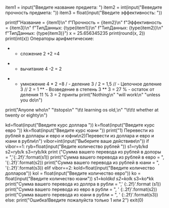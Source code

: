 item1 = input("Введите название предиета: ")
item2 = int(input("Веведите прочность предмета: "))
item3 = float(input("Введите эффективность: "))

print(f"Название = {item1}\n"
      f"Прочность = {item2}\n"
      f"Эффективность = {item3}\n"
      f"ТипДанных: {type(item1)}\n"
      f"ТипДанных: {type(item2)}\n"
      f"ТипДанных: {type(item3)}")
      x = 25.656345235
print(round(x, 2))
print(int(x))
Операторы арифметические:
+  - сложение 2 +2 =4
 - - вычитание 4 -2 = 2
 *  - умножение 4 * 2 =8
 /   - деление 3 / 2 = 1,5
// - Цепочное деление  3 // 2 = 1
** - Возведение в степень 3 ** 3 = 27
% - остаток от деления 11 % 3 = 2
принты
 print("Nothing\n"
      "will work\n"
      "unless you do\n")

print("Anyone who\n"
      "\tstops\n"
      "\t\t learning os old,\n"
      "\t\t\t whether at twenty or eighty\n")



kd=float(input("Введите курс доллара "))
k=float(input("Введите курс евро "))
kk=float(input("Введите курс юани "))
print("1) Перевести из рублей в доллары и евро и юфни\n2)Перевести из доллара и евро и юани в рубли\n")
vibor=int(input("Выберите ваше действиве\n"))
if vibor==1:
    ryb=float(input("Ведите количество рублей "))
    s1=ryb/kd
    s2=ryb/k
    s3=ryb/kk
    print ("Сумма вашего перевода из рублей в долоры = ",'{:.2f}'.format(s1))
    print("Сумма вашего перевода из рублей в евро = ", '{:.2f}'.format(s2))
    print("Сумма вашего перевода из рублей в юани = ", '{:.2f}'.format(s3))
elif vibor==2:
    kold=float(input("Введите количество долларов"))
    kol = float(input("Введите количество евро"))
    ko = float(input("Введите количество юани"))
    s1=kold*kd
    s2=kol*k
    s3=ko*kk
    print("Сумма вашего перевода из доллра в рубли = ",' {:.2f}'.format (s1))
    print("Сумма вашего перевода из евро в рубли = ", ' {:.2f}'.format(s2))
    print("Сумма вашего перевода из юани в рубли = ", ' {:.2f}'.format(s3))
else:
    print("Ошибка!Введите пожалуйста только 1 или 2")
    exit(0)
